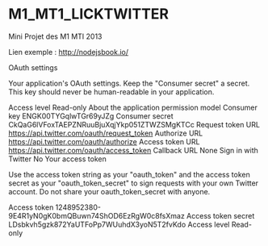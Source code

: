 M1_MT1_LICKTWITTER
==================

Mini Projet des M1 MTI 2013

Lien exemple : http://nodejsbook.io/

OAuth settings

Your application's OAuth settings. Keep the "Consumer secret" a secret. This key should never be human-readable in your application.

Access level   Read-only 
About the application permission model
Consumer key	ENGK00TYGqlwTGr69yJZg
Consumer secret	CkQaG6lVFoxTAEPZNRuuBjuXqjYkp051ZTWZSMgKTCc
Request token URL	https://api.twitter.com/oauth/request_token
Authorize URL	https://api.twitter.com/oauth/authorize
Access token URL	https://api.twitter.com/oauth/access_token
Callback URL	None
Sign in with Twitter	No
Your access token

Use the access token string as your "oauth_token" and the access token secret as your "oauth_token_secret" to sign requests with your own Twitter account. Do not share your oauth_token_secret with anyone.

Access token	1248952380-9E4R1yN0gK0bmQBuwn74ShOD6EzRgW0c8fsXmaz
Access token secret	LDsbkvh5gzk872YaUTFoPp7WUuhdX3yoN5T2fvKdo
Access level	Read-only
